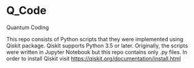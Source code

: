 # Q_Code
Quantum Coding

This repo consists of Python scripts that they were implemented using Qiskit package.
Qiskit supports Python 3.5 or later.
Originally, the scripts were written in Jupyter Notebook but this repo contains only .py files.
In order to install Qiskit visit https://qiskit.org/documentation/install.html
